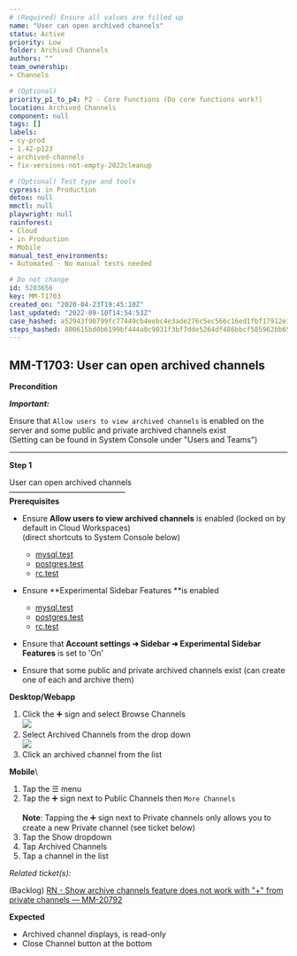 ```yaml
---
# (Required) Ensure all values are filled up
name: "User can open archived channels"
status: Active
priority: Low
folder: Archived Channels
authors: ""
team_ownership: 
- Channels

# (Optional)
priority_p1_to_p4: P2 - Core Functions (Do core functions work?)
location: Archived Channels
component: null
tags: []
labels: 
- cy-prod
- 1.42-p123
- archived-channels
- fix-versions-not-empty-2022cleanup

# (Optional) Test type and tools
cypress: in Production
detox: null
mmctl: null
playwright: null
rainforest: 
- Cloud
- in Production
- Mobile
manual_test_environments: 
- Automated - No manual tests needed

# Do not change
id: 5203656
key: MM-T1703
created_on: "2020-04-23T19:45:10Z"
last_updated: "2022-09-10T14:54:53Z"
case_hashed: a52943f90799fc77449cb4eebc4e3ade276c5ec566c16ed1fbf17912e1a2ee870ff018a9844e110fceac3a27ef3716ab
steps_hashed: 800615bd0b6199bf444a0c9031f3bf7dde5264df486bbcf585962bb653991c751699c56868c91bb6cae43cac8b33c774
---
```


<!-- (Auto-generated) Based on frontmatter's "key" and "name" -->

## MM-T1703: User can open archived channels

**Precondition**

_**Important:**_

Ensure that `Allow users to view archived channels` is enabled on the server and some public and private archived channels exist\
(Setting can be found in System Console under "Users and Teams")

---

**Step 1**

User can open archived channels\
––––––––––––––––––––––––––––––\
**Prerequisites**

- Ensure **Allow users to view archived channels** is enabled (locked on by default in Cloud Workspaces)\
  (direct shortcuts to System Console below)

  - [mysql.test](https://mysql.test/admin_console/site_config/users_and_teams)
  - [postgres.test](https://postgres.test/admin_console/site_config/users_and_teams%60)
  - [rc.test](https://rc.test/admin_console/site_config/users_and_teams)

- Ensure \*\*Experimental Sidebar Features \*\*is enabled

  - [mysql.test](https://mysql.test/https://rc.test/admin_console/experimental/features)
  - [postgres.test](https://postgres.test/https://rc.test/admin_console/experimental/features)
  - [rc.test](https://rc.test/admin_console/experimental/features)

- Ensure that **Account settings ➜ Sidebar ➜ Experimental Sidebar Features** is set to 'On'

- Ensure that some public and private archived channels exist (can create one of each and archive them)

**Desktop/Webapp**

1. Click the ➕ sign and select Browse Channels\
   ![](https://smartbear-tm4j-prod-us-west-2-attachment-rich-text.s3.us-west-2.amazonaws.com/embedded-f3277290f945470c4add5d21ef3dc7ca7b74388fc7152bfb6b99ae58c66a95a8-1597362167715-1597362167715.png)
2. Select Archived Channels from the drop down\
   ![](https://smartbear-tm4j-prod-us-west-2-attachment-rich-text.s3.us-west-2.amazonaws.com/embedded-f3277290f945470c4add5d21ef3dc7ca7b74388fc7152bfb6b99ae58c66a95a8-1597362307263-1597362307263.png)
3. Click an archived channel from the list

**Mobile**\\

1. Tap the ☰ menu
2. Tap the ➕ sign next to Public Channels then `More Channels`\
   \
   **Note**: Tapping the ➕ sign next to Private channels only allows you to create a new Private channel (see ticket below)
3. Tap the Show dropdown
4. Tap Archived Channels
5. Tap a channel in the list

_Related ticket(s):_

(Backlog) [RN - Show archive channels feature does not work with "+" from private channels — MM-20792](https://mattermost.atlassian.net/browse/MM-20792)

**Expected**

- Archived channel displays, is read-only
- Close Channel button at the bottom
